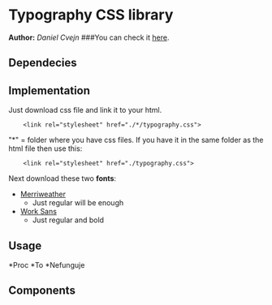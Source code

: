 # Typography CSS library
**Author:** *Daniel Cvejn*
###You can check it [here](http://dcreative.wz.cz/typography).
## Dependecies

## Implementation
Just download css file and link it to your html.
```
    <link rel="stylesheet" href="./*/typography.css">
```
"*" = folder where you have css files.
If you have it in the same folder as the html file then use this: 
```
    <link rel="stylesheet" href="./typography.css"> 
```
Next download these two **fonts**:
* [Merriweather](https://fonts.google.com/specimen/Merriweather?query=mer)
    - Just regular will be enough
* [Work Sans](https://fonts.google.com/specimen/Work+Sans?query=work)
    - Just regular and bold
## Usage

*Proc
*To
*Nefunguje

## Components
